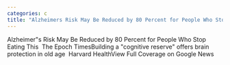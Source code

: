 ```yaml
---
categories: c
title: "Alzheimers Risk May Be Reduced by 80 Percent for People Who Stop Eating This  The Epoch Times"
---
```

Alzheimer"s Risk May Be Reduced by 80 Percent for People Who Stop Eating This&nbsp;&nbsp;The Epoch TimesBuilding a "cognitive reserve" offers brain protection in old age&nbsp;&nbsp;Harvard HealthView Full Coverage on Google News